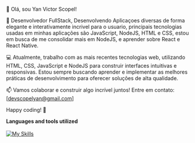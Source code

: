 👋 Olá, sou Yan Victor Scopel!

🚀 Desenvolvedor FullStack, Desenvolvendo Aplicaçoes diversas de forma elegante e interativamente incrivel para o usuario, principais tecnologias usadas em minhas aplicações são JavaScript, NodeJS, HTML e CSS, estou em busca de me consolidar mais em NodeJS, e aprender sobre React e React Native.

💻 Atualmente, trabalho com as mais recentes tecnologias web, utilizando HTML, CSS, JavaScript e NodeJS para construir interfaces intuitivas e responsivas. Estou sempre buscando aprender e implementar as melhores práticas de desenvolvimento para oferecer soluções de alta qualidade.

📫 Vamos colaborar e construir algo incrível juntos! Entre em contato: [devscopelyan@gmail.com]

Happy coding! 🚀


<strong>Languages and tools utilized</strong><br><br>
[![My Skills](https://skillicons.dev/icons?i=js,html,css,nodejs,react)](https://skillicons.dev)
